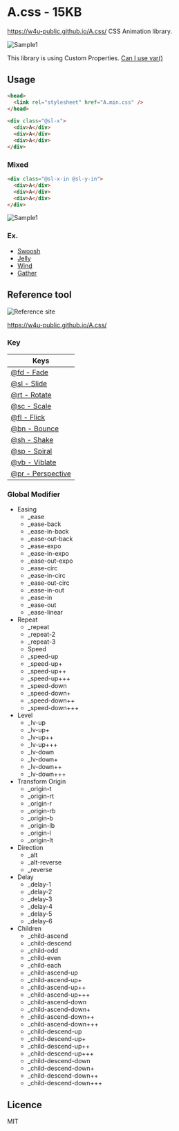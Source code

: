 # A.css - 15KB
<https://w4u-public.github.io/A.css/>
CSS Animation library.

![Sample1](https://w4u-public.github.io/A.css/img/ex_logo-black.png)

This library is using Custom Properties. [Can I use var()](https://caniuse.com/#search=var())

## Usage
````html
<head>
  <link rel="stylesheet" href="A.min.css" />
</head>
````

````html
<div class="@sl-x">
  <div>A</div>
  <div>A</div>
  <div>A</div>
</div>
````
### Mixed
````html
<div class="@sl-x-in @sl-y-in">
  <div>A</div>
  <div>A</div>
  <div>A</div>
</div>
````
![Sample1](https://w4u-public.github.io/A.css/img/ex_01.png)

### Ex.
- [Swoosh](https://w4u-public.github.io/A.css/?@sl-x&_speed-up++&_lv-up+&_ease-out-back&@fd&@sc-x-in!)
- [Jelly](https://w4u-public.github.io/A.css/?@bn-x&_origin-b&@bn-y!&@sl-y&@fl-y-in)
- [Wind](https://w4u-public.github.io/A.css/?@rt-y&_child-ascend&@pr-in&@fd)
- [Gather](https://w4u-public.github.io/A.css/?@pr-in&_child-ascend&_ease-out-back&@fd&@sc-in!)
## Reference tool
![Reference site](https://w4u-public.github.io/A.css/img/ex_logo_large.png)

<https://w4u-public.github.io/A.css/>

### Key

| Keys |
|---------|
| [@fd - Fade](https://w4u-public.github.io/A.css/?@fd)   |
| [@sl - Slide](https://w4u-public.github.io/A.css/?@sl-x)  |
| [@rt - Rotate](https://w4u-public.github.io/A.css/?@rt-x) |
| [@sc - Scale](https://w4u-public.github.io/A.css/?@sc-x)  |
| [@fl - Flick](https://w4u-public.github.io/A.css/?@fl-x) |
| [@bn - Bounce](https://w4u-public.github.io/A.css/?@bn) |
| [@sh - Shake](https://w4u-public.github.io/A.css/?@sk-x) |
| [@sp - Spiral](https://w4u-public.github.io/A.css/?@sp-x) |
| [@vb - Viblate](https://w4u-public.github.io/A.css/?@vb) |
| [@pr - Perspective](https://w4u-public.github.io/A.css/?@pr-in) |

### Global Modifier

- Easing
	- _ease
	- _ease-back
	- _ease-in-back
	- _ease-out-back
	- _ease-expo
	- _ease-in-expo
	- _ease-out-expo
	- _ease-circ
	- _ease-in-circ
	- _ease-out-circ
	- _ease-in-out
	- _ease-in
	- _ease-out
	- _ease-linear
- Repeat
	- _repeat
	- _repeat-2
	- _repeat-3
	- Speed
	- _speed-up
	- _speed-up+
	- _speed-up++
	- _speed-up+++
	- _speed-down
	- _speed-down+
	- _speed-down++
	- _speed-down+++
- Level
	- _lv-up
	- _lv-up+
	- _lv-up++
	- _lv-up+++
	- _lv-down
	- _lv-down+
	- _lv-down++
	- _lv-down+++
- Transform Origin
	- _origin-t
	- _origin-rt
	- _origin-r
	- _origin-rb
	- _origin-b
	- _origin-lb
	- _origin-l
	- _origin-lt
- Direction
	- _alt
	- _alt-reverse
	- _reverse
- Delay
	- _delay-1
	- _delay-2
	- _delay-3
	- _delay-4
	- _delay-5
	- _delay-6
- Children
	- _child-ascend
	- _child-descend
	- _child-odd
	- _child-even
	- _child-each
	- _child-ascend-up
	- _child-ascend-up+
	- _child-ascend-up++
	- _child-ascend-up+++
	- _child-ascend-down
	- _child-ascend-down+
	- _child-ascend-down++
	- _child-ascend-down+++
	- _child-descend-up
	- _child-descend-up+
	- _child-descend-up++
	- _child-descend-up+++
	- _child-descend-down
	- _child-descend-down+
	- _child-descend-down++
	- _child-descend-down+++

## Licence
MIT
